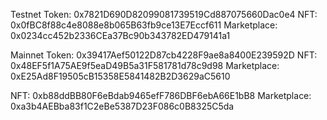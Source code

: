 Testnet
Token: 0x7821D690D82099081739519Cd887075660Dac0e4
NFT: 0x0fBC8f88c4e8088e8b065B63fb9ce13E7Eccf611
Marketplace: 0x0234cc452b2336CEa37Bc90b343782ED479141a1

Mainnet
Token: 0x39417Aef50122D87cb4228F9ae8a8400E239592D
NFT: 0x48EF5f1A75AE9f5eaD49B5a31F581781d78c9d98
Marketplace: 0xE25Ad8F19505cB15358E5841482B2D3629aC5610

NFT: 0xb88ddBB80F6eBdab9465efF786DBF6ebA66E1bB8
Marketplace: 0xa3b4AEBba83f1C2eBe5387D23F086c0B8325C5da